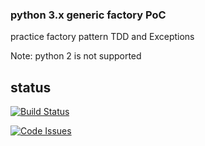 ### python 3.x generic factory PoC
practice factory pattern TDD and Exceptions

Note: python 2 is not supported
## status
[![Build Status](https://travis-ci.org/mnothic/factory_poc.svg)](https://travis-ci.org/mnothic/factory_poc)
 
[![Code Issues](https://www.quantifiedcode.com/api/v1/project/266de1223adb444b8e8d7064a950ac29/badge.svg)](https://www.quantifiedcode.com/app/project/266de1223adb444b8e8d7064a950ac29)
